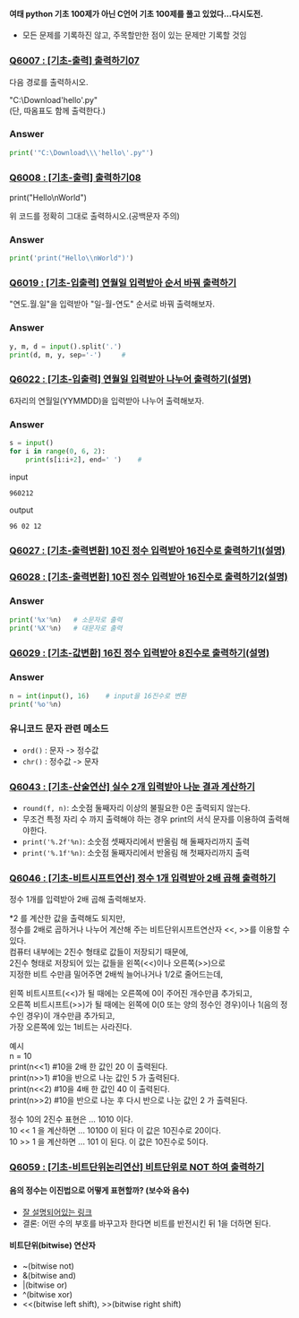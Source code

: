 #### 여태 python 기초 100제가 아닌 C언어 기초 100제를 풀고 있었다...다시도전.
- 모든 문제를 기록하진 않고, 주목할만한 점이 있는 문제만 기록할 것임
### [Q6007 : [기초-출력] 출력하기07](https://codeup.kr/problem.php?id=6007)
다음 경로를 출력하시오.  

"C:\Download\'hello'.py"  
(단, 따옴표도 함께 출력한다.)
### Answer
```python
print('"C:\Download\\\'hello\'.py"')
```
### [Q6008 : [기초-출력] 출력하기08](https://codeup.kr/problem.php?id=6008)
print("Hello\nWorld")  

위 코드를 정확히 그대로 출력하시오.(공백문자 주의)
### Answer
```python
print('print("Hello\\nWorld")')
```

### [Q6019 : [기초-입출력] 연월일 입력받아 순서 바꿔 출력하기](https://codeup.kr/problem.php?id=6019)
"연도.월.일"을 입력받아 "일-월-연도" 순서로 바꿔 출력해보자.
### Answer
```python
y, m, d = input().split('.')
print(d, m, y, sep='-')     #
```
### [Q6022 : [기초-입출력] 연월일 입력받아 나누어 출력하기(설명)](https://codeup.kr/problem.php?id=6022)
6자리의 연월일(YYMMDD)을 입력받아 나누어 출력해보자.
### Answer
```python
s = input()
for i in range(0, 6, 2):
    print(s[i:i+2], end=' ')    #
```
input
```
960212
```
output
```
96 02 12
```
### [Q6027 : [기초-출력변환] 10진 정수 입력받아 16진수로 출력하기1(설명)](https://codeup.kr/problem.php?id=6027)
### [Q6028 : [기초-출력변환] 10진 정수 입력받아 16진수로 출력하기2(설명)](https://codeup.kr/problem.php?id=6028)
### Answer
```python
print('%x'%n)   # 소문자로 출력
print('%X'%n)   # 대문자로 출력
```
### [Q6029 : [기초-값변환] 16진 정수 입력받아 8진수로 출력하기(설명)](https://codeup.kr/problem.php?id=6029)
### Answer
```python
n = int(input(), 16)    # input을 16진수로 변환
print('%o'%n)
```
### 유니코드 문자 관련 메소드
- `ord()` : 문자 -> 정수값
- `chr()` : 정수값 -> 문자
### [Q6043 : [기초-산술연산] 실수 2개 입력받아 나눈 결과 계산하기](https://codeup.kr/problem.php?id=6043)
- `round(f, n)`: 소숫점 둘째자리 이상의 불필요한 0은 출력되지 않는다.
- 무조건 특정 자리 수 까지 출력해야 하는 경우 print의 서식 문자를 이용하여 출력해야한다.
- `print('%.2f'%n)`: 소숫점 셋째자리에서 반올림 해 둘째자리까지 출력
- `print('%.1f'%n)`: 소숫점 둘째자리에서 반올림 해 첫째자리까지 출력
### [Q6046 : [기초-비트시프트연산] 정수 1개 입력받아 2배 곱해 출력하기](https://codeup.kr/problem.php?id=6046)
정수 1개를 입력받아 2배 곱해 출력해보자.  

*2 를 계산한 값을 출력해도 되지만,  
정수를 2배로 곱하거나 나누어 계산해 주는 비트단위시프트연산자 <<, >>를 이용할 수 있다.  
컴퓨터 내부에는 2진수 형태로 값들이 저장되기 때문에,  
2진수 형태로 저장되어 있는 값들을 왼쪽(<<)이나 오른쪽(>>)으로  
지정한 비트 수만큼 밀어주면 2배씩 늘어나거나 1/2로 줄어드는데,  

왼쪽 비트시프트(<<)가 될 때에는 오른쪽에 0이 주어진 개수만큼 추가되고,  
오른쪽 비트시프트(>>)가 될 때에는 왼쪽에 0(0 또는 양의 정수인 경우)이나 1(음의 정수인 경우)이 개수만큼 추가되고,  
가장 오른쪽에 있는 1비트는 사라진다.  

예시  
n = 10  
print(n<<1)  #10을 2배 한 값인 20 이 출력된다.  
print(n>>1)  #10을 반으로 나눈 값인 5 가 출력된다.  
print(n<<2)  #10을 4배 한 값인 40 이 출력된다.  
print(n>>2)  #10을 반으로 나눈 후 다시 반으로 나눈 값인 2 가 출력된다.  

정수 10의 2진수 표현은 ... 1010 이다.  
10 << 1 을 계산하면 ... 10100 이 된다 이 값은 10진수로 20이다.  
10 >> 1 을 계산하면 ... 101 이 된다. 이 값은 10진수로 5이다.  
### [Q6059 : [기초-비트단위논리연산] 비트단위로 NOT 하여 출력하기](https://codeup.kr/problem.php?id=6059)
#### 음의 정수는 이진법으로 어떻게 표현할까? (보수와 음수)
- [잘 설명되어있는 링크](https://st-lab.tistory.com/189)
- 결론: 어떤 수의 부호를 바꾸고자 한다면 비트를 반전시킨 뒤 1을 더하면 된다.
#### 비트단위(bitwise) 연산자
- ~(bitwise not)
- &(bitwise and)
- |(bitwise or)
- ^(bitwise xor)
- <<(bitwise left shift), >>(bitwise right shift)
